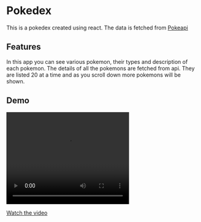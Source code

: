 # Pokedex

This is a pokedex created using react. The data is fetched from [Pokeapi](https://pokeapi.co/docs/v2)

## Features

In this app you can see various pokemon, their types and description of each pokemon.
The details of all the pokemons are fetched from api. They are listed 20 at a time and as you scroll down more pokemons will be shown.

## Demo

<video src="./src/assets/videos/Pokedex.mp4" width="320" height="240" controls></video>

[Watch the video](./assets/videos/Pokedex.mp4)

